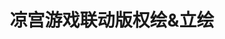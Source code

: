 ---
logo: images/picture/凉宫游戏联动版权绘立绘.jpg
title: 凉宫游戏联动版权绘&立绘
subTitle: 包括DMM，影之诗等联动的版权绘/立绘

category: 官图

hasResource: true
downloadList:
  - intro: 云盘 提取码:8wij
    size: 56.5MB
    link: https://pan.baidu.com/s/1i6aNPZ9lC86bRPY2B7tpSA

downloadContent: |
  包括DMM，影之诗等联动的版权绘/立绘。<br><br>
  PS：如果你还有该资源中没有的图，也可向我们提交反馈。
---